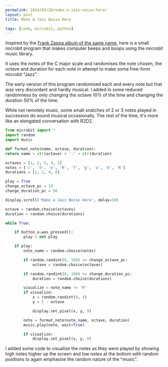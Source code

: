 ```yaml
---
permalink: 2024/03/28/make-a-jazz-noise-here/
layout: post
title: Make A Jazz Noise Here

tags: [code, microbit, python]
---
```


Inspired by the [Frank Zappa album of the same name](https://en.wikipedia.org/wiki/Make_a_Jazz_Noise_Here), here is a
small microbit program that makes computer beeps and boops using the microbit music library.

It uses the notes of the C major scale and randomises the note chosen, the octave and duration for each note in attempt
to make some free-form microbit "Jazz".

The early version of this program randomised each and every note but that was very discordant and hardly musical. I added
in some reduced randomness by only changing the octave 10% of the time and changing the duration 50% of the time.

While not remotely music, some small snatches of 2 or 3 notes played in succession do sound musical occasionally. The rest of
the time, it's more like an elongated conversation with R2D2.

```python
from microbit import *
import random
import music

def format_note(name, octave, duration):
return name + str(octave) + ':' + str(duration)

octaves = [1, 2, 3, 4, 5]
notes = ['c', 'd', 'e', 'R', 'f', 'g', 'a', 'b', 'R']
durations = [1, 2, 4, 8]

play = True
change_octave_pc = 10
change_duration_pc = 50

display.scroll('Make a Jazz Noise Here', delay=50)

octave = random.choice(octaves)
duration = random.choice(durations)

while True:

    if button_a.was_pressed():
        play = not play

    if play:
        note_name = random.choice(notes)

        if random.randint(0, 100) <= change_octave_pc:
            octave = random.choice(octaves)

        if random.randint(0, 100) <= change_duration_pc:
            duration = random.choice(durations)

        visualize = note_name != 'R'
        if visualize:
            x = random.randint(0, 4)
            y = 5 - octave

            display.set_pixel(x, y, 9)

        note = format_note(note_name, octave, duration)
        music.play(note, wait=True)

        if visualize:
            display.set_pixel(x, y, 0)

```

I added some code to visualize the notes as they were played by showing high notes higher up the screen and low notes at the bottom
with random positions to again emphasise the random nature of the "music".
